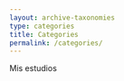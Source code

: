 ```yaml
---
layout: archive-taxonomies
type: categories
title: Categories
permalink: /categories/
---
```

Mis estudios
